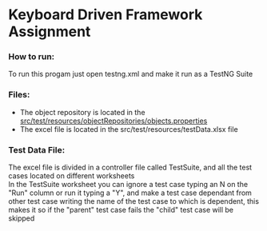 # Keyboard Driven Framework Assignment

### How to run:
To run this progam just open testng.xml and make it run as a TestNG Suite <br>

### Files:
* The object repository is located in the [src/test/resources/objectRepositories/objects.properties](/src/test/resources/objectRepositories/objects.properties)<br>
* The excel file is located in the src/test/resources/testData.xlsx file <br>

### Test Data File:
The excel file is divided in a controller file called TestSuite, and all the test cases located on different worksheets <br>
In the TestSuite worksheet you can ignore a test case typing an N on the "Run" column or run it typing a "Y", and make a test case dependant from other test case writing the name of the test case to which is dependent, this makes it so if the "parent" test case fails the "child" test case will be skipped <br>
